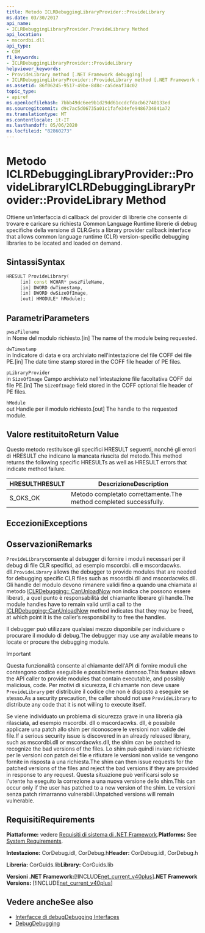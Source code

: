 ```yaml
---
title: Metodo ICLRDebuggingLibraryProvider::ProvideLibrary
ms.date: 03/30/2017
api_name:
- ICLRDebuggingLibraryProvider.ProvideLibrary Method
api_location:
- mscordbi.dll
api_type:
- COM
f1_keywords:
- ICLRDebuggingLibraryProvider::ProvideLibrary
helpviewer_keywords:
- ProvideLibrary method [.NET Framework debugging]
- ICLRDebuggingLibraryProvider::ProvideLibrary method [.NET Framework debugging]
ms.assetid: 86f06245-9517-49be-8d8c-ca5deaf34c02
topic_type:
- apiref
ms.openlocfilehash: 7bbb49dc6ee9b1d29dd61ccdcfdacb62740133ed
ms.sourcegitcommit: d9c7ac5d06735a01c1fafe34efe9486734841a72
ms.translationtype: MT
ms.contentlocale: it-IT
ms.lasthandoff: 05/06/2020
ms.locfileid: "82860273"
---
```

# <a name="iclrdebugginglibraryproviderprovidelibrary-method"></a><span data-ttu-id="56b3b-102">Metodo ICLRDebuggingLibraryProvider::ProvideLibrary</span><span class="sxs-lookup"><span data-stu-id="56b3b-102">ICLRDebuggingLibraryProvider::ProvideLibrary Method</span></span>

<span data-ttu-id="56b3b-103">Ottiene un'interfaccia di callback del provider di librerie che consente di trovare e caricare su richiesta Common Language Runtime librerie di debug specifiche della versione di CLR.</span><span class="sxs-lookup"><span data-stu-id="56b3b-103">Gets a library provider callback interface that allows common language runtime (CLR) version-specific debugging libraries to be located and loaded on demand.</span></span>

## <a name="syntax"></a><span data-ttu-id="56b3b-104">Sintassi</span><span class="sxs-lookup"><span data-stu-id="56b3b-104">Syntax</span></span>

```cpp
HRESULT ProvideLibrary(
     [in] const WCHAR* pwszFileName,
     [in] DWORD dwTimestamp,
     [in] DWORD dwSizeOfImage,
     [out] HMODULE* hModule);
```

## <a name="parameters"></a><span data-ttu-id="56b3b-105">Parametri</span><span class="sxs-lookup"><span data-stu-id="56b3b-105">Parameters</span></span>

`pwszFilename` \
<span data-ttu-id="56b3b-106">in Nome del modulo richiesto.</span><span class="sxs-lookup"><span data-stu-id="56b3b-106">[in] The name of the module being requested.</span></span>

`dwTimestamp` \
<span data-ttu-id="56b3b-107">in Indicatore di data e ora archiviato nell'intestazione del file COFF dei file PE.</span><span class="sxs-lookup"><span data-stu-id="56b3b-107">[in] The date time stamp stored in the COFF file header of PE files.</span></span>

`pLibraryProvider` \
<span data-ttu-id="56b3b-108">in `SizeOfImage` Campo archiviato nell'intestazione file facoltativa COFF dei file PE.</span><span class="sxs-lookup"><span data-stu-id="56b3b-108">[in] The `SizeOfImage` field stored in the COFF optional file header of PE files.</span></span>

`hModule` \
<span data-ttu-id="56b3b-109">out Handle per il modulo richiesto.</span><span class="sxs-lookup"><span data-stu-id="56b3b-109">[out] The handle to the requested module.</span></span>

## <a name="return-value"></a><span data-ttu-id="56b3b-110">Valore restituito</span><span class="sxs-lookup"><span data-stu-id="56b3b-110">Return Value</span></span>

<span data-ttu-id="56b3b-111">Questo metodo restituisce gli specifici HRESULT seguenti, nonché gli errori di HRESULT che indicano la mancata riuscita del metodo.</span><span class="sxs-lookup"><span data-stu-id="56b3b-111">This method returns the following specific HRESULTs as well as HRESULT errors that indicate method failure.</span></span>

|<span data-ttu-id="56b3b-112">HRESULT</span><span class="sxs-lookup"><span data-stu-id="56b3b-112">HRESULT</span></span>|<span data-ttu-id="56b3b-113">Descrizione</span><span class="sxs-lookup"><span data-stu-id="56b3b-113">Description</span></span>|
|-------------|-----------------|
|<span data-ttu-id="56b3b-114">S_OK</span><span class="sxs-lookup"><span data-stu-id="56b3b-114">S_OK</span></span>|<span data-ttu-id="56b3b-115">Metodo completato correttamente.</span><span class="sxs-lookup"><span data-stu-id="56b3b-115">The method completed successfully.</span></span>|

## <a name="exceptions"></a><span data-ttu-id="56b3b-116">Eccezioni</span><span class="sxs-lookup"><span data-stu-id="56b3b-116">Exceptions</span></span>

## <a name="remarks"></a><span data-ttu-id="56b3b-117">Osservazioni</span><span class="sxs-lookup"><span data-stu-id="56b3b-117">Remarks</span></span>

<span data-ttu-id="56b3b-118">`ProvideLibrary`consente al debugger di fornire i moduli necessari per il debug di file CLR specifici, ad esempio mscordbi. dll e mscordacwks. dll.</span><span class="sxs-lookup"><span data-stu-id="56b3b-118">`ProvideLibrary` allows the debugger to provide modules that are needed for debugging specific CLR files such as mscordbi.dll and mscordacwks.dll.</span></span> <span data-ttu-id="56b3b-119">Gli handle del modulo devono rimanere validi fino a quando una chiamata al metodo [ICLRDebugging:: CanUnloadNow](iclrdebugging-canunloadnow-method.md) non indica che possono essere liberati, a quel punto è responsabilità del chiamante liberare gli handle.</span><span class="sxs-lookup"><span data-stu-id="56b3b-119">The module handles have to remain valid until a call to the [ICLRDebugging::CanUnloadNow](iclrdebugging-canunloadnow-method.md) method indicates that they may be freed, at which point it is the caller’s responsibility to free the handles.</span></span>

<span data-ttu-id="56b3b-120">Il debugger può utilizzare qualsiasi mezzo disponibile per individuare o procurare il modulo di debug.</span><span class="sxs-lookup"><span data-stu-id="56b3b-120">The debugger may use any available means to locate or procure the debugging module.</span></span>

> [!IMPORTANT]
> <span data-ttu-id="56b3b-121">Questa funzionalità consente al chiamante dell'API di fornire moduli che contengono codice eseguibile e possibilmente dannoso.</span><span class="sxs-lookup"><span data-stu-id="56b3b-121">This feature allows the API caller to provide modules that contain executable, and possibly malicious, code.</span></span> <span data-ttu-id="56b3b-122">Per motivi di sicurezza, il chiamante non deve usare `ProvideLibrary` per distribuire il codice che non è disposto a eseguire se stesso.</span><span class="sxs-lookup"><span data-stu-id="56b3b-122">As a security precaution, the caller should not use `ProvideLibrary` to distribute any code that it is not willing to execute itself.</span></span>
>
> <span data-ttu-id="56b3b-123">Se viene individuato un problema di sicurezza grave in una libreria già rilasciata, ad esempio mscordbi. dll o mscordacwks. dll, è possibile applicare una patch allo shim per riconoscere le versioni non valide dei file.</span><span class="sxs-lookup"><span data-stu-id="56b3b-123">If a serious security issue is discovered in an already released library, such as mscordbi.dll or mscordacwks.dll, the shim can be patched to recognize the bad versions of the files.</span></span> <span data-ttu-id="56b3b-124">Lo shim può quindi inviare richieste per le versioni con patch dei file e rifiutare le versioni non valide se vengono fornite in risposta a una richiesta.</span><span class="sxs-lookup"><span data-stu-id="56b3b-124">The shim can then issue requests for the patched versions of the files and reject the bad versions if they are provided in response to any request.</span></span> <span data-ttu-id="56b3b-125">Questa situazione può verificarsi solo se l'utente ha eseguito la correzione a una nuova versione dello shim.</span><span class="sxs-lookup"><span data-stu-id="56b3b-125">This can occur only if the user has patched to a new version of the shim.</span></span> <span data-ttu-id="56b3b-126">Le versioni senza patch rimarranno vulnerabili.</span><span class="sxs-lookup"><span data-stu-id="56b3b-126">Unpatched versions will remain vulnerable.</span></span>

## <a name="requirements"></a><span data-ttu-id="56b3b-127">Requisiti</span><span class="sxs-lookup"><span data-stu-id="56b3b-127">Requirements</span></span>

<span data-ttu-id="56b3b-128">**Piattaforme:** vedere [Requisiti di sistema di .NET Framework](../../get-started/system-requirements.md).</span><span class="sxs-lookup"><span data-stu-id="56b3b-128">**Platforms:** See [System Requirements](../../get-started/system-requirements.md).</span></span>

<span data-ttu-id="56b3b-129">**Intestazione:** CorDebug.idl, CorDebug.h</span><span class="sxs-lookup"><span data-stu-id="56b3b-129">**Header:** CorDebug.idl, CorDebug.h</span></span>

<span data-ttu-id="56b3b-130">**Libreria:** CorGuids.lib</span><span class="sxs-lookup"><span data-stu-id="56b3b-130">**Library:** CorGuids.lib</span></span>

<span data-ttu-id="56b3b-131">**Versioni .NET Framework:**[!INCLUDE[net_current_v40plus](../../../../includes/net-current-v40plus-md.md)]</span><span class="sxs-lookup"><span data-stu-id="56b3b-131">**.NET Framework Versions:** [!INCLUDE[net_current_v40plus](../../../../includes/net-current-v40plus-md.md)]</span></span>

## <a name="see-also"></a><span data-ttu-id="56b3b-132">Vedere anche</span><span class="sxs-lookup"><span data-stu-id="56b3b-132">See also</span></span>

- [<span data-ttu-id="56b3b-133">Interfacce di debug</span><span class="sxs-lookup"><span data-stu-id="56b3b-133">Debugging Interfaces</span></span>](debugging-interfaces.md)
- [<span data-ttu-id="56b3b-134">Debug</span><span class="sxs-lookup"><span data-stu-id="56b3b-134">Debugging</span></span>](index.md)

